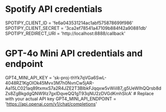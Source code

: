 # Spotify API credentials
SPOTIPY_CLIENT_ID = 'fe6a043531214ac1abf575878699f986'
SPOTIPY_CLIENT_SECRET = '3ca2ef78541a47109b884f42a90881db'
SPOTIPY_REDIRECT_URI = 'http://localhost:8888/callback'

# GPT-4o Mini API credentials and endpoint
GPT4_MINI_API_KEY = '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'  # Replace with your actual API key
GPT4_MINI_API_ENDPOINT = 'https://api.openai.com/v1/chat/completions'
